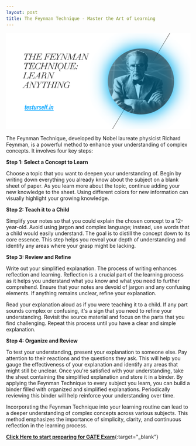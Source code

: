 ```yaml
---
layout: post
title: The Feynman Technique - Master the Art of Learning 
---
```

![image](/assets/images/feynman.png)

The Feynman Technique, developed by Nobel laureate physicist Richard Feynman, is a powerful method to enhance your understanding of complex concepts. It involves four key steps:

**Step 1: Select a Concept to Learn**

Choose a topic that you want to deepen your understanding of. Begin by writing down everything you already know about the subject on a blank sheet of paper. As you learn more about the topic, continue adding your new knowledge to the sheet. Using different colors for new information can visually highlight your growing knowledge.

**Step 2: Teach it to a Child**

Simplify your notes so that you could explain the chosen concept to a 12-year-old. Avoid using jargon and complex language; instead, use words that a child would easily understand. The goal is to distill the concept down to its core essence. This step helps you reveal your depth of understanding and identify any areas where your grasp might be lacking.

**Step 3: Review and Refine**

Write out your simplified explanation. The process of writing enhances reflection and learning. Reflection is a crucial part of the learning process as it helps you understand what you know and what you need to further comprehend. Ensure that your notes are devoid of jargon and any confusing elements. If anything remains unclear, refine your explanation.

Read your explanation aloud as if you were teaching it to a child. If any part sounds complex or confusing, it's a sign that you need to refine your understanding. Revisit the source material and focus on the parts that you find challenging. Repeat this process until you have a clear and simple explanation.

**Step 4: Organize and Review**

To test your understanding, present your explanation to someone else. Pay attention to their reactions and the questions they ask. This will help you gauge the effectiveness of your explanation and identify any areas that might still be unclear.
Once you're satisfied with your understanding, take the sheet containing the simplified explanation and store it in a binder. By applying the Feynman Technique to every subject you learn, you can build a binder filled with organized and simplified explanations. Periodically reviewing this binder will help reinforce your understanding over time.

Incorporating the Feynman Technique into your learning routine can lead to a deeper understanding of complex concepts across various subjects. This method emphasizes the importance of simplicity, clarity, and continuous reflection in the learning process.

[**Click Here to start preparing for GATE Exam**](https://www.testurself.in){:target="_blank"}

